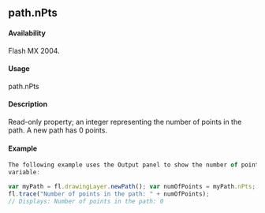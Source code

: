 ## path.nPts

#### Availability

Flash MX 2004.

#### Usage

path.nPts

#### Description

Read-only property; an integer representing the number of points in the path. A new path has 0 points.

#### Example

```javascript
The following example uses the Output panel to show the number of points in the path referenced by the myPath
variable:

var myPath = fl.drawingLayer.newPath(); var numOfPoints = myPath.nPts;
fl.trace("Number of points in the path: " + numOfPoints);
// Displays: Number of points in the path: 0

```